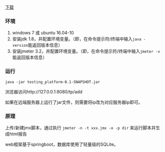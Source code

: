 [下载](https://github.com/wang153723482/testing_platform/releases)

### 环境
1. windows 7 或 ubuntu 16.04-10
2. 安装jdk 1.8，并配置环境变量。（即，在命令提示符/终端中输入`java -version`能返回版本信息）
3. 安装jmeter 3.2，并配置环境变量。（即，在命令提示符/终端中输入`jmeter -v`能返回版本信息）

### 运行 
    
    java -jar testing_platform-0.1-SNAPSHOT.jar
浏览器访问http://127.0.0.1:8080/tp/add

如果在远端服务器上运行了jar文件，则需要将ip改为对应服务器ip即可。

### 原理
上传/新建jmx脚本，通过执行 `jmeter -n -t xxx.jmx -o -p dir` 来运行脚本并生成html报告

web框架基于springboot，数据库使用了轻量级的SQLite。


        
        
        
